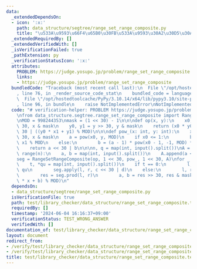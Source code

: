 ```yaml
---
data:
  _extendedDependsOn:
  - icon: ':x:'
    path: data_structure/segtree/range_set_range_composite.py
    title: "\u533A\u9593\u66F4\u65B0\u30FB\u533A\u9593\u30A2\u30D5\u30A3\u30F3"
  _extendedRequiredBy: []
  _extendedVerifiedWith: []
  _isVerificationFailed: true
  _pathExtension: py
  _verificationStatusIcon: ':x:'
  attributes:
    PROBLEM: https://judge.yosupo.jp/problem/range_set_range_composite
    links:
    - https://judge.yosupo.jp/problem/range_set_range_composite
  bundledCode: "Traceback (most recent call last):\n  File \"/opt/hostedtoolcache/PyPy/3.10.14/x64/lib/pypy3.10/site-packages/onlinejudge_verify/documentation/build.py\"\
    , line 76, in _render_source_code_stat\n    bundled_code = language.bundle(\n\
    \  File \"/opt/hostedtoolcache/PyPy/3.10.14/x64/lib/pypy3.10/site-packages/onlinejudge_verify/languages/python.py\"\
    , line 96, in bundle\n    raise NotImplementedError\nNotImplementedError\n"
  code: "# verification-helper: PROBLEM https://judge.yosupo.jp/problem/range_set_range_composite\n\
    \nfrom data_structure.segtree.range_set_range_composite import RangeSetRangeComposite\n\
    \nMOD = 998244353\nmask = (1 << 30) - 1\n\n\ndef op(x, y):\n    x0, x1 = x >>\
    \ 30, x & mask\n    y0, y1 = y >> 30, y & mask\n    return (x0 * y0 % MOD) <<\
    \ 30 | ((y0 * x1 + y1) % MOD)\n\n\ndef pow_(x: int, y: int):\n    x0, x1 = x >>\
    \ 30, x & mask\n    a = pow(x0, y, MOD)\n    if x0 <= 1:\n        b = y * x0 *\
    \ x1 % MOD\n    else:\n        b = (a - 1) * pow(x0 - 1, -1, MOD) * x1 % MOD\n\
    \    return a << 30 | b\n\n\nn, q = map(int, input().split())\nA = []\nfor _ in\
    \ range(n):\n    a, b = map(int, input().split())\n    A.append(a << 30 | b)\n\
    seg = RangeSetRangeComposite(op, 1 << 30, pow_, 1 << 30, A)\nfor _ in range(q):\n\
    \    t, *qu = map(int, input().split())\n    if t == 0:\n        l, r, c, d =\
    \ qu\n        seg.apply(l, r, c << 30 | d)\n    else:\n        l, r, x = qu\n\
    \        res = seg.prod(l, r)\n        a, b = res >> 30, res & mask\n        print((a\
    \ * x + b) % MOD)\n"
  dependsOn:
  - data_structure/segtree/range_set_range_composite.py
  isVerificationFile: true
  path: test/library_checker/data_structure/range_set_range_composite.test.py
  requiredBy: []
  timestamp: '2024-06-04 16:16:37+09:00'
  verificationStatus: TEST_WRONG_ANSWER
  verifiedWith: []
documentation_of: test/library_checker/data_structure/range_set_range_composite.test.py
layout: document
redirect_from:
- /verify/test/library_checker/data_structure/range_set_range_composite.test.py
- /verify/test/library_checker/data_structure/range_set_range_composite.test.py.html
title: test/library_checker/data_structure/range_set_range_composite.test.py
---
```

